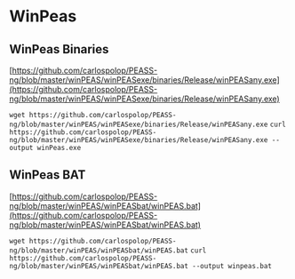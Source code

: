 # WinPeas

## WinPeas Binaries
[https://github.com/carlospolop/PEASS-ng/blob/master/winPEAS/winPEASexe/binaries/Release/winPEASany.exe](https://github.com/carlospolop/PEASS-ng/blob/master/winPEAS/winPEASexe/binaries/Release/winPEASany.exe)

`wget https://github.com/carlospolop/PEASS-ng/blob/master/winPEAS/winPEASexe/binaries/Release/winPEASany.exe`
`curl https://github.com/carlospolop/PEASS-ng/blob/master/winPEAS/winPEASexe/binaries/Release/winPEASany.exe --output winPeas.exe`

## WinPeas BAT

[https://github.com/carlospolop/PEASS-ng/blob/master/winPEAS/winPEASbat/winPEAS.bat](https://github.com/carlospolop/PEASS-ng/blob/master/winPEAS/winPEASbat/winPEAS.bat)

`wget https://github.com/carlospolop/PEASS-ng/blob/master/winPEAS/winPEASbat/winPEAS.bat`
`curl https://github.com/carlospolop/PEASS-ng/blob/master/winPEAS/winPEASbat/winPEAS.bat --output winpeas.bat`